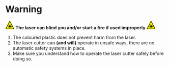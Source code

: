 # Warning

![](warning_laser_28_x_28.png) **The laser can blind you and/or start a fire if used improperly.**![](warning_laser_28_x_28.png)

1. The coloured plastic does not prevent harm from the laser.
1. The laser cutter can **(and will)** operate in unsafe ways, there are no automatic safety systems in place.
1. Make sure you understand how to operate the laser cutter safely before doing so.
